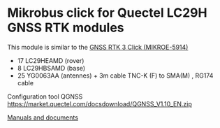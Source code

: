 # Mikrobus click for Quectel LC29H GNSS RTK modules

This module is similar to the [GNSS RTK 3 Click (MIKROE-5914)](https://www.mikroe.com/gnss-rtk-3-click)

* 17 LC29HEAMD (rover)
* 8 LC29HBSAMD (base)
* 25 YG0063AA (antennes) + 3m cable TNC-K (F) to SMA(M) , RG174 cable

Configuration tool QGNSS https://market.quectel.com/docsdownload/QGNSS_V1.10_EN.zip

[Manuals and documents](../../doc/quectel)
